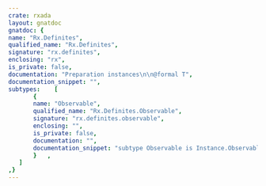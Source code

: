 ```yaml
---
crate: rxada
layout: gnatdoc
gnatdoc: {
name: "Rx.Definites",
qualified_name: "Rx.Definites",
signature: "rx.definites",
enclosing: "rx",
is_private: false,
documentation: "Preparation instances\n\n@formal T",
documentation_snippet: "",
subtypes:    [
       {
       name: "Observable",
       qualified_name: "Rx.Definites.Observable",
       signature: "rx.definites.observable",
       enclosing: "",
       is_private: false,
       documentation: "",
       documentation_snippet: "subtype Observable is Instance.Observable;",
       }   ,
   ]
,}
---
```

